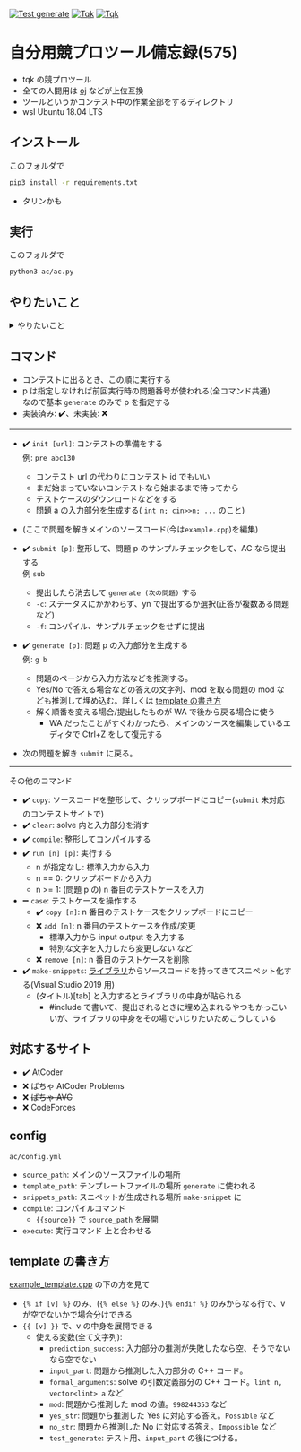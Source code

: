 [![Test generate](https://github.com/tqkoh/ac/actions/workflows/test_generate.yaml/badge.svg)](https://github.com/tqkoh/ac/actions/workflows/test_generate.yaml)
[![Tqk](https://img.shields.io/endpoint?url=https%3A%2F%2Fatcoder-badges.now.sh%2Fapi%2Fatcoder%2Fjson%2FTqk)](https://atcoder.jp/users/Tqk)
[![Tqk](https://img.shields.io/endpoint?url=https%3A%2F%2Fatcoder-badges.now.sh%2Fapi%2Fcodeforces%2Fjson%2FTqk)](https://codeforces.com/profile/Tqk)

# **自分用**競プロツール備忘録(575)

- tqk の競プロツール
- 全ての人間用は [oj](https://github.com/online-judge-tools/oj) などが上位互換
- ツールというかコンテスト中の作業全部をするディレクトリ
- wsl Ubuntu 18.04 LTS

## インストール

このフォルダで

```bash
pip3 install -r requirements.txt
```

- タリンかも

## 実行

このフォルダで

```bash
python3 ac/ac.py
```

## やりたいこと

<details>
  <summary>やりたいこと</summary>
  
- 無駄な作業を消す
- コンテスト中に短いコマンドで、入力部分のソースコード( `int n; cin>>n;...` のこと)生成、サンプルテスト、提出などの操作をできるようにする
- コンテスト中にソースファイルを 1 個だけ使いまわす: デフォルトは `example.cpp` (実行すると生成される)
  - ファイル移動が面倒なため
- 各コマンドでは整形してから処理する:
  - 整形方法は [ac/command/sub/format.py](https://github.com/tqkoh/ac/blob/master/ac/command/sub/format.py) を編集すれば変えられる
  - 今の状態:
    - `//sub-BOF`から`//sub-EOF`までを抜き出す
    - 提出ページの一番上に summary を表示する
      - テンプレートが邪魔なため
      - solve 部分のみを切り取り最上部に表示
      - ライブラリを貼った部分は名前だけ表示
- 短く書く: `sub a` で `python3 ac/ac.py submit a` など<br>
```bash
source compro.sh
```
  
</details>

## コマンド

- コンテストに出るとき、この順に実行する
- p は指定しなければ前回実行時の問題番号が使われる(全コマンド共通)<br>なので基本 `generate` のみで p を指定する
- 実装済み: :heavy_check_mark:、未実装: :x:

---

- :heavy_check_mark: `init [url]`: コンテストの準備をする<br>例: `pre abc130`

  - コンテスト url の代わりにコンテスト id でもいい
  - まだ始まっていないコンテストなら始まるまで待ってから
  - テストケースのダウンロードなどをする
  - 問題 a の入力部分を生成する( `int n; cin>>n; ...` のこと)

- (ここで問題を解きメインのソースコード(今は`example.cpp`)を編集)

- :heavy_check_mark: `submit [p]`: 整形して、問題 p のサンプルチェックをして、AC なら提出する<br>例 `sub`

  - 提出したら消去して `generate (次の問題)` する
  - `-c`: ステータスにかかわらず、yn で提出するか選択(正答が複数ある問題など)
  - `-f`: コンパイル、サンプルチェックをせずに提出

- :heavy_check_mark: `generate [p]`: 問題 p の入力部分を生成する<br>例: `g b`

  - 問題のページから入力方法などを推測する。
  - Yes/No で答える場合などの答えの文字列、mod を取る問題の mod なども推測して埋め込む。詳しくは [template の書き方](https://github.com/tqkoh/ac#template-の書き方)
  - 解く順番を変える場合/提出したものが WA で後から戻る場合に使う
    - WA だったことがすぐわかったら、メインのソースを編集しているエディタで Ctrl+Z をして復元する

- 次の問題を解き `submit` に戻る。

---

その他のコマンド

- :heavy_check_mark: `copy`: ソースコードを整形して、クリップボードにコピー(`submit` 未対応のコンテストサイトで)
- :heavy_check_mark: `clear`: solve 内と入力部分を消す
- :heavy_check_mark: `compile`: 整形してコンパイルする
- :heavy_check_mark: `run [n] [p]`: 実行する
  - n が指定なし: 標準入力から入力
  - n == 0: クリップボードから入力
  - n >= 1: (問題 p の) n 番目のテストケースを入力
- :heavy_minus_sign: `case`: テストケースを操作する
  - :heavy_check_mark: `copy [n]`: n 番目のテストケースをクリップボードにコピー
  - :x: `add [n]`: n 番目のテストケースを作成/変更
    - 標準入力から input output を入力する
    - 特別な文字を入力したら変更しない など
  - :x: `remove [n]`: n 番目のテストケースを削除
- :heavy_check_mark: `make-snippets`: [ライブラリ](https://tqk.blue/library/)からソースコードを持ってきてスニペット化する(Visual Studio 2019 用)
  - (タイトル)[tab] と入力するとライブラリの中身が貼られる
    - #include で書いて、提出されるときに埋め込まれるやつもかっこいいが、ライブラリの中身をその場でいじりたいためこうしている

## 対応するサイト

- :heavy_check_mark: AtCoder
- :x: ばちゃ AtCoder Problems
- :x: ~~ばちゃ AVC~~
- :x: CodeForces

## config

`ac/config.yml`

- `source_path`: メインのソースファイルの場所
- `template_path`: テンプレートファイルの場所 `generate` に使われる
- `snippets_path`: スニペットが生成される場所 `make-snippet` に
- `compile`: コンパイルコマンド
  - `{{source}}` で `source_path` を展開
- `execute`: 実行コマンド 上と合わせる

## template の書き方

[example_template.cpp](https://github.com/tqkoh/ac/blob/master/example_template.cpp#L256) の下の方を見て

- `{% if [v] %}` のみ、(`{% else %}` のみ、)`{% endif %}` のみからなる行で、v が空でないかで場合分けできる
- `{{ [v] }}` で、v の中身を展開できる
  - 使える変数(全て文字列):
    - `prediction_success`: 入力部分の推測が失敗したなら空、そうでないなら空でない
    - `input_part`: 問題から推測した入力部分の C++ コード。
    - `formal_arguments`: solve の引数定義部分の C++ コード。`lint n, vector<lint> a` など
    - `mod`: 問題から推測した mod の値。`998244353` など
    - `yes_str`: 問題から推測した Yes に対応する答え。`Possible` など
    - `no_str`: 問題から推測した No に対応する答え。`Impossible` など
    - `test_generate`: テスト用、`input_part` の後につける。
